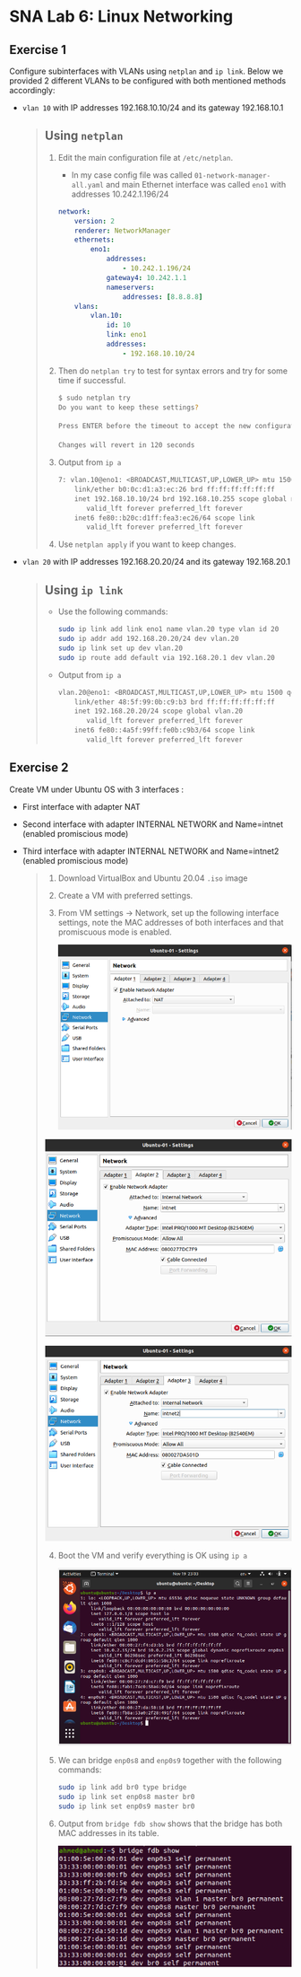 # SNA Lab 6: Linux Networking

## Exercise 1

Configure subinterfaces with VLANs using `netplan` and `ip link`. Below we provided 2 different VLANs to be configured with both mentioned methods accordingly:

- `vlan 10` with IP addresses 192.168.10.10/24 and its gateway 192.168.10.1

  > ## Using `netplan`
  >
  > 1. Edit the main configuration file at `/etc/netplan`.
  >
  >    - In my case config file was called `01-network-manager-all.yaml` and main Ethernet interface was called `eno1` with addresses 10.242.1.196/24
  >
  >    ```yaml
  >    network:
  >        version: 2
  >        renderer: NetworkManager
  >        ethernets:
  >            eno1:
  >                addresses:
  >                    - 10.242.1.196/24
  >                gateway4: 10.242.1.1
  >                nameservers:
  >                    addresses: [8.8.8.8]        
  >        vlans:
  >            vlan.10:
  >                id: 10
  >                link: eno1
  >                addresses:
  >                    - 192.168.10.10/24
  >    ```
  >
  > 2. Then do `netplan try` to test for syntax errors and try for some time if successful.
  >
  >    ```bash
  >    $ sudo netplan try
  >    Do you want to keep these settings?
  >      
  >    Press ENTER before the timeout to accept the new configuration
  >      
  >    Changes will revert in 120 seconds
  >    ```
  >
  > 3. Output from `ip a` 
  >
  >    ```bash
  >    7: vlan.10@eno1: <BROADCAST,MULTICAST,UP,LOWER_UP> mtu 1500 qdisc noqueue state UP group default qlen 1000
  >        link/ether b0:0c:d1:a3:ec:26 brd ff:ff:ff:ff:ff:ff
  >        inet 192.168.10.10/24 brd 192.168.10.255 scope global noprefixroute vlan.10
  >           valid_lft forever preferred_lft forever
  >        inet6 fe80::b20c:d1ff:fea3:ec26/64 scope link 
  >           valid_lft forever preferred_lft forever
  >    ```
  > 
  > 4. Use `netplan apply` if you want to keep changes.
  
- `vlan 20` with IP addresses 192.168.20.20/24 and its gateway 192.168.20.1

  > ## Using `ip link`
  >
  > - Use the following commands:
  >
  >   ```bash
  >   sudo ip link add link eno1 name vlan.20 type vlan id 20
  >   sudo ip addr add 192.168.20.20/24 dev vlan.20
  >   sudo ip link set up dev vlan.20
  >   sudo ip route add default via 192.168.20.1 dev vlan.20
  >   ```
  >
  > - Output from `ip a`
  >
  >   ```bash
  >   vlan.20@eno1: <BROADCAST,MULTICAST,UP,LOWER_UP> mtu 1500 qdisc noqueue state UP group default qlen 1000
  >       link/ether 48:5f:99:0b:c9:b3 brd ff:ff:ff:ff:ff:ff
  >       inet 192.168.20.20/24 scope global vlan.20
  >          valid_lft forever preferred_lft forever
  >       inet6 fe80::4a5f:99ff:fe0b:c9b3/64 scope link 
  >          valid_lft forever preferred_lft forever
  >   ```
  

<div style="page-break-after: always; break-after: page;"></div>

## Exercise 2

Create VM under Ubuntu OS with 3 interfaces :

- First interface with adapter NAT

- Second interface with adapter INTERNAL NETWORK and Name=intnet (enabled promiscious mode)

- Third interface with adapter INTERNAL NETWORK and Name=intnet2 (enabled promiscious mode)

  > 1. Download VirtualBox and Ubuntu 20.04 `.iso` image
  >
  > 2. Create a VM with preferred settings.
  >
  > 3. From VM settings -> Network, set up the following interface settings, note the MAC addresses of both interfaces and that promiscuous mode is enabled.
  >
  >    ![image-20211120015803707](../images/image-20211120015803707.png) 
  >
  > ![image-20211120015831382](../images/image-20211120015831382.png)
  >
  > ![image-20211120015851202](../images/image-20211120015851202.png)
  >
  > 4. Boot the VM and verify everything is OK using `ip a`
  >
  >    ![image-20211120020345223](../images/image-20211120020345223.png)
  >
  > 5. We can bridge `enp0s8` and `enp0s9` together with the following commands:
  >
  >    ```bash
  >    sudo ip link add br0 type bridge
  >    sudo ip link set enp0s8 master br0
  >    sudo ip link set enp0s9 master br0
  >    ```
  >
  > 6. Output from `bridge fdb show` shows that the bridge has both MAC addresses in its table.
  >
  >    ![image-20211121010029384](../images/image-20211121010029384.png)
  >
  >    
  

